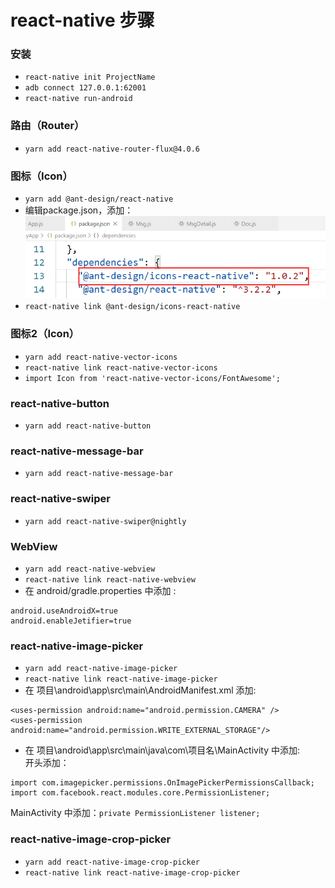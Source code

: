 # react-native 步骤
### 安装
* `react-native init ProjectName`
* `adb connect 127.0.0.1:62001`
* `react-native run-android`

### 路由（Router）
* `yarn add react-native-router-flux@4.0.6`

### 图标（Icon）
* `yarn add @ant-design/react-native`
* 编辑package.json，添加：  
![](./image/01.png)
* `react-native link @ant-design/icons-react-native`

### 图标2（Icon）
* `yarn add react-native-vector-icons`  
* `react-native link react-native-vector-icons`
* `import Icon from 'react-native-vector-icons/FontAwesome';`

### react-native-button
* `yarn add react-native-button`

### react-native-message-bar
* `yarn add react-native-message-bar`

### react-native-swiper
* `yarn add react-native-swiper@nightly`

### WebView
* `yarn add react-native-webview`
* `react-native link react-native-webview`
* 在 android/gradle.properties  中添加 :  

```
android.useAndroidX=true
android.enableJetifier=true
```

### react-native-image-picker
* `yarn add react-native-image-picker`
* `react-native link react-native-image-picker`
* 在 项目\android\app\src\main\AndroidManifest.xml 添加:  

```
<uses-permission android:name="android.permission.CAMERA" />
<uses-permission android:name="android.permission.WRITE_EXTERNAL_STORAGE"/>
```
* 在 项目\android\app\src\main\java\com\项目名\MainActivity 中添加:  
开头添加：

```
import com.imagepicker.permissions.OnImagePickerPermissionsCallback; 
import com.facebook.react.modules.core.PermissionListener; 
```
MainActivity 中添加：`private PermissionListener listener;`

### react-native-image-crop-picker  
* `yarn add react-native-image-crop-picker`
* `react-native link react-native-image-crop-picker`

